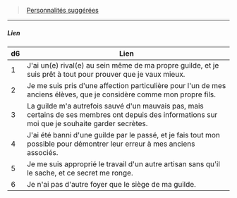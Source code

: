 ﻿---
!PersonalityLinkItem
Table: >+
  |d6|Lien|

  |---|---|

  |1|J'ai un(e) rival(e) au sein même de ma propre <!--br-->guilde, et je suis prêt à tout pour prouver que je <!--br-->vaux mieux.|

  |2|Je me suis pris d'une affection particulière pour <!--br-->l'un de mes anciens élèves, que je considère <!--br-->comme mon propre fils.|

  |3|La guilde m'a autrefois sauvé d'un mauvais <!--br-->pas, mais certains de ses membres ont depuis <!--br-->des informations sur moi que je souhaite <!--br-->garder secrètes.|

  |4|J'ai été banni d'une guilde par le passé, et je fais <!--br-->tout mon possible pour démontrer leur erreur <!--br-->à mes anciens associés.|

  |5|Je me suis approprié le travail d'un autre <!--br-->artisan sans qu'il le sache, et ce secret me <!--br-->ronge.|

  |6|Je n'ai pas d'autre foyer que le siège de ma <!--br-->guilde.|

Id: background_membredeguilde_hd.md#lien
ParentLink: background_membredeguilde_hd.md#personnalités-suggérées
Name: Lien
ParentName: Personnalités suggérées
NameLevel: 5
Attributes: {}
AttributesDictionary: >+
  {}

---
> [Personnalités suggérées](hd_background_membredeguilde_personnalites_suggerees.md)

---

##### Lien

|d6|Lien|
|---|---|
|1|J'ai un(e) rival(e) au sein même de ma propre guilde, et je suis prêt à tout pour prouver que je vaux mieux.|
|2|Je me suis pris d'une affection particulière pour l'un de mes anciens élèves, que je considère comme mon propre fils.|
|3|La guilde m'a autrefois sauvé d'un mauvais pas, mais certains de ses membres ont depuis des informations sur moi que je souhaite garder secrètes.|
|4|J'ai été banni d'une guilde par le passé, et je fais tout mon possible pour démontrer leur erreur à mes anciens associés.|
|5|Je me suis approprié le travail d'un autre artisan sans qu'il le sache, et ce secret me ronge.|
|6|Je n'ai pas d'autre foyer que le siège de ma guilde.|

